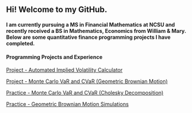 ## Hi! Welcome to my GitHub.

#### I am currently pursuing a MS in Financial Mathematics at NCSU and recently received a BS in Mathematics, Economics from William & Mary. Below are some quantitative finance programming projects I have completed.

#### Programming Projects and Experience
[Project - Automated Implied Volatility Calculator](https://NickZehnle.github.io/Programming-Experience/aivc.html)

[Project - Monte Carlo VaR and CVaR (Geometric Brownian Motion)](https://NickZehnle.github.io/Programming-Experience/montecarlo.html)

[Practice - Monte Carlo VaR and CVaR (Cholesky Decomposition)](https://NickZehnle.github.io/Programming-Experience/montecarlo.html)

[Practice - Geometric Brownian Motion Simulations](https://NickZehnle.github.io/Programming-Experience/gbm.html)
